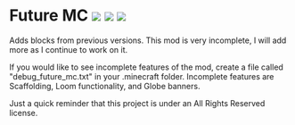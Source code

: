 # Future MC [![](http://cf.way2muchnoise.eu/full_310059_downloads.svg)](https://minecraft.curseforge.com/projects/future-mc) [![](https://cf.way2muchnoise.eu/packs/310059.svg)](https://www.curseforge.com/minecraft/mc-mods/future-mc/relations/dependents?filter-related-dependents=6) [![](http://cf.way2muchnoise.eu/versions/For%20MC_310059_all.svg)](https://minecraft.curseforge.com/projects/future-mc)
Adds blocks from previous versions. This mod is very incomplete, I will add more as I continue to work on it.

If you would like to see incomplete features of the mod, create a file called "debug_future_mc.txt" in your .minecraft folder.
Incomplete features are Scaffolding, Loom functionality, and Globe banners.

Just a quick reminder that this project is under an All Rights Reserved license.
